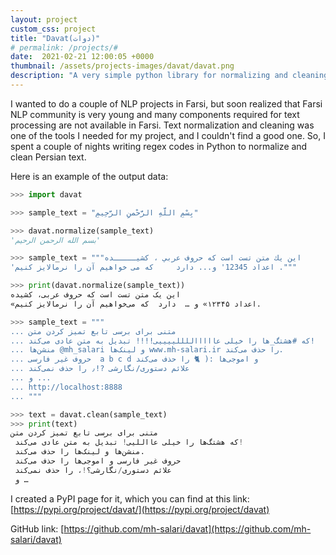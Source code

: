 ```yaml
---
layout: project
custom_css: project
title: "Davat(دوات)"
# permalink: /projects/#
date:  2021-02-21 12:00:05 +0000
thumbnail: /assets/projects-images/davat/davat.png
description: "A very simple python library for normalizing and cleaning Persian text."
---
```


I wanted to do a couple of NLP projects in Farsi, but soon realized that Farsi NLP community is very young and many components required for text processing are not available in Farsi. Text normalization and cleaning was one of the tools I needed for my project, and I couldn't find a good one. So, I spent a couple of nights writing regex codes in Python to normalize and clean Persian text.

Here is an example of the output data:
```python 
>>> import davat

>>> sample_text = "بِسْمِ اللَّهِ الرَّحْمنِ الرَّحِيمِ"

>>> davat.normalize(sample_text)
'بسم الله الرحمن الرحیم'

>>> sample_text = """این یك متن تست است که حروف عربي ، کشیـــــده 
'اعداد 12345' و... دارد     که می خواهیم آن را نرمالایز کنیم ."""

>>> print(davat.normalize(sample_text))
این یک متن تست است که حروف عربی، کشیده
«اعداد ۱۲۳۴۵» و …  دارد  که می‌خواهیم آن را نرمالایز کنیم.

>>> sample_text = """
... متنی برای برسی تابع تمیز کردن متن
... که #هشتگ_ها را خیلی عاااااللللییییی!!!! تبدیل به متن عادی می‌کند!
... منشن‌ها @mh_salari و لینک‌ها www.mh-salari.ir را حذف می‌کند.
... حروف غیر فارسی  a b c d و اموجی‌ها :( 🐈‍ را حذف می‌کند
... علائم دستوری/نگارشی ?!٫ را حذف نمی‌کند
... و ...
... http://localhost:8888
... """

>>> text = davat.clean(sample_text)
>>> print(text)
متنی برای برسی تابع تمیز کردن متن 
 که هشتگ‌ها را خیلی عااللیی! تبدیل به متن عادی می‌کند! 
 منشن‌ها و لینک‌ها را حذف می‌کند. 
 حروف غیر فارسی و اموجی‌ها را حذف می‌کند 
 علائم دستوری/نگارشی؟!، را حذف نمی‌کند 
 و …
```


I created a PyPI page for it, which you can find at this link: [https://pypi.org/project/davat/](https://pypi.org/project/davat)

GitHub link: [https://github.com/mh-salari/davat](https://github.com/mh-salari/davat)
